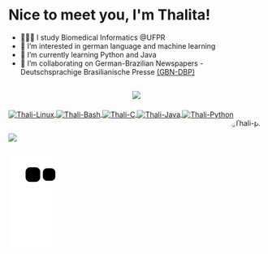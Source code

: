 # Nice to meet you, I'm Thalita!

- 👩🏼‍💻 I study Biomedical Informatics @UFPR
- 👀 I’m interested in german language and machine learning
- 🌱 I’m currently learning Python and Java
- 💞️ I’m collaborating on German-Brazilian Newspapers - Deutschsprachige Brasilianische Presse [(GBN-DBP)](https://github.com/GBN-DBP)

##

<div align="center">
  <a href="https://github.com/thamnasc">
  <!---
  <img height="180em" src="https://github-readme-stats.vercel.app/api?username=thamnasc&show_icons=true&theme=material-palenight&include_all_commits=true&count_private=true&hide=stars,contribs,issues"/>
  --->
  <img height="180em" src="https://github-readme-stats.vercel.app/api/top-langs/?username=thamnasc&layout=compact&langs_count=7&hide=makefile&theme=material-palenight"/>
</div>

 <div style="display: inline_block"><br>
  <img align="center" alt="Thali-Linux" height="30" width="40" src="https://cdn.jsdelivr.net/gh/devicons/devicon/icons/linux/linux-original.svg">
  <img align="center" alt="Thali-Bash" height="30" width="40" src="https://cdn.jsdelivr.net/gh/devicons/devicon/icons/bash/bash-original.svg">
  <img align="center" alt="Thali-C" height="30" width="40" src="https://cdn.jsdelivr.net/gh/devicons/devicon/icons/c/c-original.svg">
  <img align="center" alt="Thali-Java" height="30" width="40" src="https://cdn.jsdelivr.net/gh/devicons/devicon/icons/java/java-original.svg">
  <img align="center" alt="Thali-Python" height="30" width="40" src="https://cdn.jsdelivr.net/gh/devicons/devicon/icons/python/python-original.svg">
  <img align="right" alt="Thali-pic" height="150" style="border-radius:50px;" 
  src="https://cdn.discordapp.com/attachments/465622190486716433/944405866550034462/gifgithub.gif?width=676&height=676">
</div>
  
##
  
<div> 
<!---
  <a href = "mailto:"><img src="https://img.shields.io/badge/Microsoft_Outlook-0078D4?style=for-the-badge&logo=microsoft-outlook&logoColor=white" target="_blank"></a>
--->
  <a href="https://www.linkedin.com/in/thalita-maria-do-nascimento" target="_blank"><img src="https://img.shields.io/badge/-LinkedIn-%230077B5?style=for-the-badge&logo=linkedin&logoColor=white" target="_blank"></a>   
  
  ![Snake animation](https://github.com/thamnasc/thamnasc/blob/output/github-contribution-grid-snake.svg)
</div> 

<!---
thamnasc/thamnasc is a ✨ special ✨ repository because its `README.md` (this file) appears on your GitHub profile.
You can click the Preview link to take a look at your changes.
--->
